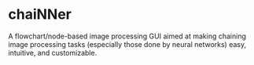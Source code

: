 # chaiNNer

A flowchart/node-based image processing GUI aimed at making chaining image processing tasks (especially those done by neural networks) easy, intuitive, and customizable.
